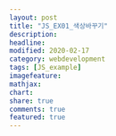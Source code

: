 ```yaml
---
layout: post
title: "JS_EX01_색상바꾸기"
description:
headline:
modified: 2020-02-17
category: webdevelopment
tags: [JS_example]
imagefeature:
mathjax:
chart:
share: true
comments: true
featured: true
---
```


<div class="code">
<script async src="//jsfiddle.net/lsh58/9ztmj0cq/1/embed/js,html,css,result/dark/"></script>
</div>

